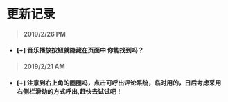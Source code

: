 
# []()更新记录
> #### 2019/2/26 PM

* **[+] 音乐播放按钮就隐藏在页面中 你能找到吗？**

> #### 2019/2/21 AM

* **[+] 注意到右上角的圈圈吗，点击可呼出评论系统，临时用的，日后考虑采用右侧栏滑动的方式呼出,赶快去试试吧！**



